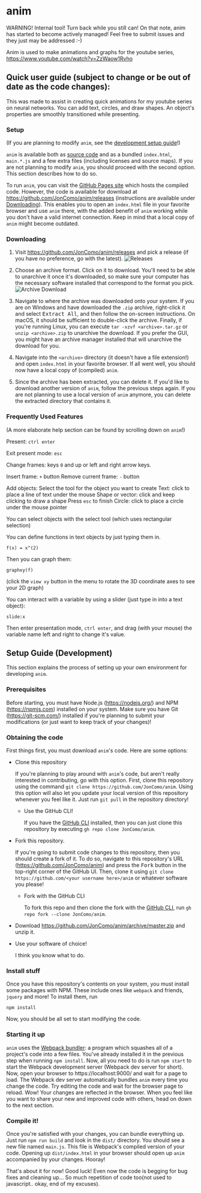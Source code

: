 # anim

WARNING! Internal tool! Turn back while you still can! On that note, anim has started to become actively managed! Feel free to submit issues and they just may be addressed :-)

Anim is used to make animations and graphs for the youtube series, https://www.youtube.com/watch?v=ZzWaow1Rvho

## Quick user guide (subject to change or be out of date as the code changes):

This was made to assist in creating quick animations for my youtube series on neural networks. You can add text, circles, and draw shapes. An object's properties are smoothly transitioned while presenting.

### Setup

(If you are planning to modify `anim`, see the [development setup guide](#setup-guide-development)!)

`anim` is available both as [source code](https://github.com/JonComo/anim) and as a bundled `index.html`, `main.*.js` and a few extra files (including licenses and source maps). If you are not planning to modify `anim`, you should proceed with the second option. This section describes how to do so.

To run `anim`, you can visit the [GitHub Pages site](https://joncomo.github.io/anim/) which hosts the compiled code. However, the code is available for download at https://github.com/JonComo/anim/releases (instructions are available under [Downloading](#downloading)). This enables you to open an `index.html` file in your favorite browser and use `anim` there, with the added benefit of `anim` working while you don't have a valid internet connection. Keep in mind that a local copy of `anim` might become outdated.

### Downloading

1. Visit https://github.com/JonComo/anim/releases and pick a release (if you have no preference, go with the latest).
![Releases](https://user-images.githubusercontent.com/49883288/115542188-06da3c80-a26e-11eb-8413-33e61262d387.png)

2. Choose an archive format. Click on it to download. You'll need to be able to unarchive it once it's downloaded, so make sure your computer has the necessary software installed that correspond to the format you pick.
![Archive Download](https://user-images.githubusercontent.com/49883288/115542797-a4357080-a26e-11eb-982e-5fcb387859b9.png)

3. Navigate to where the archive was downloaded onto your system. If you are on Windows and have downloaded the `.zip` archive, right-click it and select <kbd>Extract All</kbd>, and then follow the on-screen instructions. On macOS, it should be sufficient to double-click the archive. Finally, if you're running Linux, you can execute `tar -xzvf <archive>.tar.gz` or `unzip <archive>.zip` to unarchive the download. If you prefer the GUI, you might have an archive manager installed that will unarchive the download for you.

4. Navigate into the `<archive>` directory (it doesn't have a file extension!) and open `index.html` in your favorite browser. If all went well, you should now have a local copy of (compiled) `anim`.

6. Since the archive has been extracted, you can delete it. If you'd like to download another version of `anim`, follow the previous steps again. If you are not planning to use a local version of `anim` anymore, you can delete the extracted directory that contains it.

### Frequently Used Features

(A more elaborate help section can be found by scrolling down on `anim`!)

Present: <code>ctrl enter</code>

Exit present mode: <code>esc</code>

Change frames: keys <code>0</code> and up or left and right arrow keys.

Insert frame: <code>+</code> button
Remove current frame: <code>-</code> button

Add objects:
  Select the tool for the object you want to create
  Text: click to place a line of text under the mouse
  Shape or vector: click and keep clicking to draw a shape
  Press <code>esc</code> to finish
  Circle: click to place a circle under the mouse pointer

You can select objects with the select tool (which uses rectangular selection)

You can define functions in text objects by just typing them in.

<code>f(x) = x^(2)</code>

Then you can graph them:

<code>graphxy(f)</code>

(click the <code>view xy</code> button in the menu to rotate the 3D coordinate axes to see your 2D graph)

You can interact with a variable by using a slider (just type in into a text object):

<code>slide:x</code>

Then enter presentation mode, <code>ctrl enter</code>, and drag (with your mouse) the variable name left and right to change it's value.

## Setup Guide (Development)

This section explains the process of setting up your own environment for developing `anim`.

### Prerequisites

Before starting, you must have Node.js (https://nodejs.org/) and NPM (https://npmjs.com) installed on your system. Make sure you have Git (https://git-scm.com/) installed if you're planning to submit your modifications (or just want to keep track of your changes)!

### Obtaining the code

First things first, you must download `anim`'s code. Here are some options:

- Clone this repository

  If you're planning to play around with `anim`'s code, but aren't really interested in contributing, go with this option. First, clone this repository using the command `git clone https://github.com/JonComo/anim`. Using this option will also let you update your local version of this repository whenever you feel like it. Just run `git pull` in the repository directory!

  - Use the GitHub CLI!

    If you have the [GitHub CLI](https://cli.github.com/) installed, then you can just clone this repository by executing `gh repo clone JonComo/anim`.

- Fork this repository.

  If you're going to submit code changes to this repository, then you should create a fork of it. To do so, navigate to this repository's URL (https://github.com/JonComo/anim) and press the <kbd>Fork</kbd> button in the top-right corner of the GitHub UI. Then, clone it using `git clone https://github.com/<your username here>/anim` or whatever software you please!

  - Fork with the GitHub CLI

    To fork this repo and then clone the fork with the [GitHub CLI](https://cli.github.com/), run `gh repo fork --clone JonComo/anim`.

- Download https://github.com/JonComo/anim/archive/master.zip and unzip it.

- Use your software of choice!

  I think you know what to do.

### Install stuff

Once you have this repository's contents on your system, you must install some packages with NPM. These include ones like `webpack` and friends, `jquery` and more! To install them, run
```
npm install
```

Now, you should be all set to start modifying the code.

### Starting it up

`anim` uses the [Webpack bundler](https://webpack.js.org/): a program which squashes all of a project's code into a few files. You've already installed it in the previous step when running `npm install`. Now, all you need to do is run `npm start` to start the Webpack development server (Webpack dev server for short). Now, open your browser to https://localhost:9000/ and wait for a page to load. The Webpack dev server automatically bundles `anim` every time you change the code. Try editing the code and wait for the browser page to reload. Wow! Your changes are reflected in the browser. When you feel like you want to share your new and improved code with others, head on down to the next section.

### Compile it!

Once you're satisfied with your changes, you can bundle everything up. Just run `npm run build` and look in the `dist/` directory. You should see a new file named `main.js`. This file is Webpack's compiled version of your code. Opening up `dist/index.html` in your browser should open up `anim` accompanied by your changes. Hooray!

That's about it for now! Good luck! Even now the code is begging for bug fixes and cleaning up... So much repetition of code too(not used to javascript.. okay, end of my excuses).
